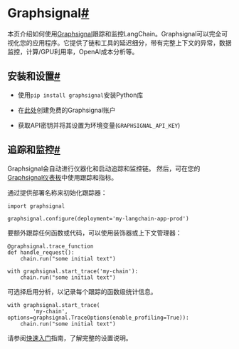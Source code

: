

Graphsignal[#](#graphsignal "Permalink to this headline")
=========================================================

本页介绍如何使用[Graphsignal](https://app.graphsignal.com)跟踪和监控LangChain。Graphsignal可以完全可视化您的应用程序。它提供了链和工具的延迟细分，带有完整上下文的异常，数据监控，计算/GPU利用率，OpenAI成本分析等。

安装和设置[#](#installation-and-setup "Permalink to this headline")
--------------------------------------------------------------

* 使用`pip install graphsignal`安装Python库

* 在[此处](https://graphsignal.com)创建免费的Graphsignal账户

* 获取API密钥并将其设置为环境变量(`GRAPHSIGNAL_API_KEY`)

追踪和监控[#](#tracing-and-monitoring "Permalink to this headline")
--------------------------------------------------------------

Graphsignal会自动进行仪器化和启动追踪和监控链。 然后，可在您的[Graphsignal仪表板](https://app.graphsignal.com)中使用跟踪和指标。

通过提供部署名称来初始化跟踪器：

```
import graphsignal

graphsignal.configure(deployment='my-langchain-app-prod')

```

要额外跟踪任何函数或代码，可以使用装饰器或上下文管理器：

```
@graphsignal.trace_function
def handle_request():    
    chain.run("some initial text")

```

```
with graphsignal.start_trace('my-chain'):
    chain.run("some initial text")

```

可选择启用分析，以记录每个跟踪的函数级统计信息。

```
with graphsignal.start_trace(
        'my-chain', options=graphsignal.TraceOptions(enable_profiling=True)):
    chain.run("some initial text")

```

请参阅[快速入门](https://graphsignal.com/docs/guides/quick-start/)指南，了解完整的设置说明。

